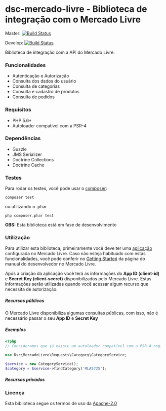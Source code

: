 # dsc-mercado-livre - Biblioteca de integração com o Mercado Livre

Master:
[![Build Status](https://travis-ci.org/discovery-tecnologia/dsc-mercado-livre.svg?branch=master)](http://travis-ci.org/#!/discovery-tecnologia/dsc-mercado-livre)

Develop:
[![Build Status](https://travis-ci.org/discovery-tecnologia/dsc-mercado-livre.svg?branch=develop)](http://travis-ci.org/#!/discovery-tecnologia/dsc-mercado-livre)

Biblioteca de integração com a API do Mercado Livre.

### Funcionalidades

- Autenticação e Autorização
- Consulta dos dados do usuário
- Consulta de categorias
- Consulta e cadastro de produtos
- Consulta de pedidos

### Requisitos

- PHP 5.6+
- Autoloader compatível com a PSR-4

### Dependências

- Guzzle
- JMS Serializer
- Doctrine Collections
- Doctrine Cache

### Testes
Para rodar os testes, você pode usar o [composer](https://getcomposer.org/download/):
```composer
composer test
```
ou utilizando o .phar
```composer
php composer.phar test
```

**OBS:** Esta biblioteca está em fase de desenvolvimento

### Utilização
Para utilizar esta biblioteca, primeiramente você deve ter uma [aplicação](http://applications.mercadolibre.com/) configurada no Mercado Livre. 
Caso não esteja habituado com estas funcionalidades, você pode conferir no [Getting Started](http://developers.mercadolibre.com/getting-started/) 
da página do manual do desenvolvedor no Mercado Livre.  

Após a criação da aplicação você terá as informações do **App ID (client-id)** e **Secret Key (client-secret)** disponibilizados pelo Mercado Livre. Estas informações
serão utilizadas quando você acessar algum recurso que necessita de autorização. 

##### Recursos públicos
O Mercado Livre disponibiliza algumas consultas públicas, com isso, não é necessário passar o seu **App ID** e **Secret Key** 

##### Exemplos
```php
<?php
// Consideramos que já existe um autoloader compatível com a PSR-4 registrado

use Dsc\MercadoLivre\Requests\Category\CategoryService;

$service = new CategoryService();
$category = $service->findCategory('MLA5725');

```

##### Recursos privados



### Licença

Esta biblioteca segue os termos de uso da [Apache-2.0](https://github.com/discovery-tecnologia/dsc-mercado-livre/blob/master/LICENSE)
